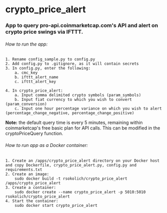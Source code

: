 # crypto_price_alert

### App to query pro-api.coinmarketcap.com's API and alert on crypto price swings via IFTTT.

###### How to run the app:
    1. Rename config_sample.py to config.py
    2. Add config.py to .gitignore, as it will contain secrets 
    3. In config.py, enter the following:
        a. cmc_key
        b. ifttt_alert_name
        c. ifttt_alert_key 
    
    4. In crypto_price_alert:
        a. Input comma delimited crypto symbols (param_symbols)
        b. Input fiat currency to which you wish to convert (param_conversion)
        c. Input one hour percentage variance on which you wish to alert (percentage_change_negative, percentage_change_positive)

**Note:** the default query time is every 5 minutes, remaining within coinmarketcap's free basic plan for API calls. This can be modified in the cryptoPriceQuery function.


###### How to run app as a Docker container:
    1. Create an /apps/crypto_price_alert directory on your Docker host and copy Dockerfile, crypto_price_alert.py, config.py and requirements.txt
    2. Create an image:
        sudo docker build -t rsokolich/crypto_price_alert /apps/crypto_price_alert
    3. Create a container:
        sudo docker create --name crypto_price_alert -p 5010:5010 rsokolich/crypto_price_alert
    4. Start the container:
        sudo docker start crypto_price_alert
